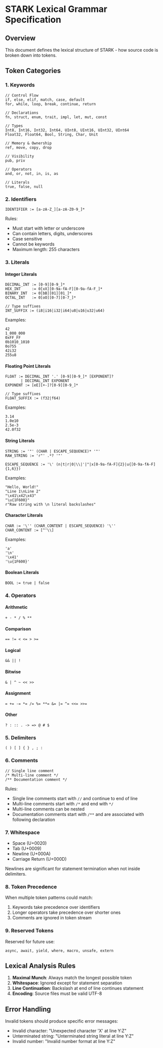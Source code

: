 # STARK Lexical Grammar Specification

## Overview
This document defines the lexical structure of STARK - how source code is broken down into tokens.

## Token Categories

### 1. Keywords
```
// Control Flow
if, else, elif, match, case, default
for, while, loop, break, continue, return

// Declarations
fn, struct, enum, trait, impl, let, mut, const

// Types
Int8, Int16, Int32, Int64, UInt8, UInt16, UInt32, UInt64
Float32, Float64, Bool, String, Char, Unit

// Memory & Ownership
ref, move, copy, drop

// Visibility
pub, priv

// Operators
and, or, not, in, is, as

// Literals
true, false, null
```

### 2. Identifiers
```
IDENTIFIER := [a-zA-Z_][a-zA-Z0-9_]*
```

Rules:
- Must start with letter or underscore
- Can contain letters, digits, underscores
- Case sensitive
- Cannot be keywords
- Maximum length: 255 characters

### 3. Literals

#### Integer Literals
```
DECIMAL_INT := [0-9][0-9_]*
HEX_INT     := 0[xX][0-9a-fA-F][0-9a-fA-F_]*
BINARY_INT  := 0[bB][01][01_]*
OCTAL_INT   := 0[oO][0-7][0-7_]*

// Type suffixes
INT_SUFFIX := (i8|i16|i32|i64|u8|u16|u32|u64)
```

Examples:
```stark
42
1_000_000
0xFF_FF
0b1010_1010
0o755
42i32
255u8
```

#### Floating Point Literals
```
FLOAT := DECIMAL_INT '.' [0-9][0-9_]* [EXPONENT]?
       | DECIMAL_INT EXPONENT
EXPONENT := [eE][+-]?[0-9][0-9_]*

// Type suffixes
FLOAT_SUFFIX := (f32|f64)
```

Examples:
```stark
3.14
1.0e10
2.5e-3
42.0f32
```

#### String Literals
```
STRING := '"' (CHAR | ESCAPE_SEQUENCE)* '"'
RAW_STRING := 'r"' .*? '"'

ESCAPE_SEQUENCE := '\' (n|t|r|0|\\|'|"|x[0-9a-fA-F]{2}|u{[0-9a-fA-F]{1,6}})
```

Examples:
```stark
"Hello, World!"
"Line 1\nLine 2"
"\x41\x42\x43"
"\u{1F600}"
r"Raw string with \n literal backslashes"
```

#### Character Literals
```
CHAR := '\'' (CHAR_CONTENT | ESCAPE_SEQUENCE) '\''
CHAR_CONTENT := [^'\\]
```

Examples:
```stark
'a'
'\n'
'\x41'
'\u{1F600}'
```

#### Boolean Literals
```
BOOL := true | false
```

### 4. Operators

#### Arithmetic
```
+ - * / % **
```

#### Comparison
```
== != < <= > >=
```

#### Logical
```
&& || !
```

#### Bitwise
```
& | ^ ~ << >>
```

#### Assignment
```
= += -= *= /= %= **= &= |= ^= <<= >>=
```

#### Other
```
? : :: . -> => @ # $
```

### 5. Delimiters
```
( ) [ ] { } , ; :
```

### 6. Comments
```
// Single line comment
/* Multi-line comment */
/** Documentation comment */
```

Rules:
- Single line comments start with `//` and continue to end of line
- Multi-line comments start with `/*` and end with `*/`
- Multi-line comments can be nested
- Documentation comments start with `/**` and are associated with following declaration

### 7. Whitespace
- Space (U+0020)
- Tab (U+0009)
- Newline (U+000A)
- Carriage Return (U+000D)

Newlines are significant for statement termination when not inside delimiters.

### 8. Token Precedence
When multiple token patterns could match:
1. Keywords take precedence over identifiers
2. Longer operators take precedence over shorter ones
3. Comments are ignored in token stream

### 9. Reserved Tokens
Reserved for future use:
```
async, await, yield, where, macro, unsafe, extern
```

## Lexical Analysis Rules

1. **Maximal Munch**: Always match the longest possible token
2. **Whitespace**: Ignored except for statement separation
3. **Line Continuation**: Backslash at end of line continues statement
4. **Encoding**: Source files must be valid UTF-8

## Error Handling

Invalid tokens should produce specific error messages:
- Invalid character: "Unexpected character 'X' at line Y:Z"
- Unterminated string: "Unterminated string literal at line Y:Z"
- Invalid number: "Invalid number format at line Y:Z"